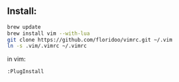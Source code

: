 ## Install:
```sh
brew update
brew install vim --with-lua
git clone https://github.com/floridoo/vimrc.git ~/.vim
ln -s .vim/.vimrc ~/.vimrc
```
in vim:
```
:PlugInstall
```
